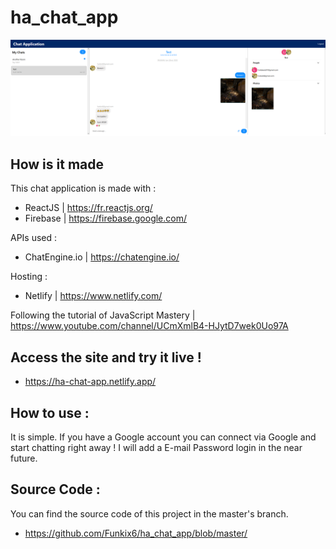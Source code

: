 # ha_chat_app

![Sample Image](https://github.com/Funkix6/ha_chat_app/blob/main/Sample.PNG?raw=true)


## How is it made

This chat application is made with :
- ReactJS | https://fr.reactjs.org/
- Firebase | https://firebase.google.com/

APIs used :
- ChatEngine.io | https://chatengine.io/

Hosting :
- Netlify | https://www.netlify.com/

Following the tutorial of JavaScript Mastery | https://www.youtube.com/channel/UCmXmlB4-HJytD7wek0Uo97A

## Access the site and try it live !
- https://ha-chat-app.netlify.app/

## How to use :
 It is simple. If you have a Google account you can connect via Google and start chatting right away !
 I will add a E-mail Password login in the near future.

## Source Code :
You can find the source code of this project in the master's branch.
- https://github.com/Funkix6/ha_chat_app/blob/master/
